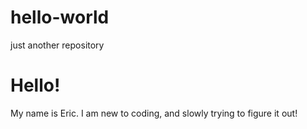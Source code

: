 # hello-world
just another repository

# Hello!

My name is Eric. I am new to coding, and slowly trying to figure it out!

